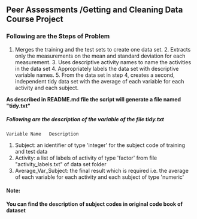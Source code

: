 ## Peer Assessments /Getting and Cleaning Data Course Project

### Following are the Steps of Problem

  1. Merges the training and the test sets to create one data set.
	2. Extracts only the measurements on the mean and standard deviation for each measurement. 
	3. Uses descriptive activity names to name the activities in the data set
	4. Appropriately labels the data set with descriptive variable names. 
	5. From the data set in step 4, creates a second, independent tidy data set with the average of each variable for each activity and each subject.

**As described in README.md file the script will generate a file named "tidy.txt"**

##### Following are the description of the variable of the file tidy.txt
    Variable Name   Description
  1. Subject: an identifier of type 'integer' for the subject code of training and test data
  2. Activity: a list of labels of activity of type 'factor' from file "activity_labels.txt" of data set folder
  3. Average_Var_Subject: the final result which is required i.e. the average of each variable for each activity and each subject of type 'numeric'

#### Note:
**You can find the description of subject codes in original code book of dataset**

